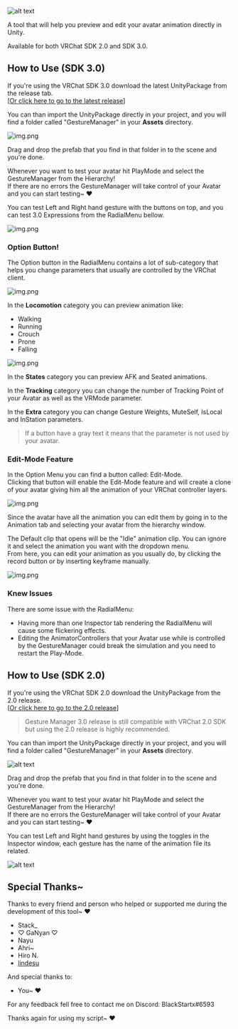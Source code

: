 ![alt text](.markdown/Logo.png)

A tool that will help you preview and edit your avatar animation directly in Unity.

Available for both VRChat SDK 2.0 and SDK 3.0.

## How to Use (SDK 3.0)
If you're using the VRChat SDK 3.0 download the latest UnityPackage from the release tab.<br>
[[Or click here to go to the latest release](https://github.com/BlackStartx/VRC-Gesture-Manager/releases/tag/v3.0)]

You can than import the UnityPackage directly in your project, 
and you will find a folder called "GestureManager" in your **Assets** directory.

![img.png](.markdown/3.0/GestureManagerFolder.png)

Drag and drop the prefab that you find in that folder in to the scene and you're done. 

Whenever you want to test your avatar hit PlayMode and select the GestureManager from the Hierarchy!
<br>
If there are no errors the GestureManager will take control of your Avatar and you can start testing~ ♥

You can test Left and Right hand gesture with the buttons on top, and you can test 3.0 Expressions from
the RadialMenu bellow.

![img.png](.markdown/3.0/TestingStart.png)

### Option Button!
The Option button in the RadialMenu contains a lot of sub-category that helps you change parameters that
usually are controlled by the VRChat client.

![img.png](.markdown/3.0/RadialOptions.png)

In the **Locomotion** category you can preview animation like: 
- Walking 
- Running
- Crouch
- Prone
- Falling

![img.png](.markdown/3.0/TestingMove.png)

In the **States** category you can preview AFK and Seated animations.

In the **Tracking** category you can change the number of Tracking Point of your Avatar as well as the 
VRMode parameter.

In the **Extra** category you can change Gesture Weights, MuteSelf, IsLocal and InStation parameters.

> If a button have a gray text it means that the parameter is not used by your avatar.

### Edit-Mode Feature
In the Option Menu you can find a button called: Edit-Mode.<br>
Clicking that button will enable the Edit-Mode feature and will create a clone of your avatar 
giving him all the animation of your VRChat controller layers.

![img.png](.markdown/3.0/EditingMode.png)

Since the avatar have all the animation you can edit them by going in to the Animation tab and selecting 
your avatar from the hierarchy window.

The Default clip that opens will be the "Idle" animation clip. You can ignore it and select the animation 
you want with the dropdown menu.<br>
From here, you can edit your animation as you usually do, by clicking the record button or by inserting keyframe manually. 

![img.png](.markdown/3.0/Editing.png)

### Knew Issues
There are some issue with the RadialMenu:
- Having more than one Inspector tab rendering the RadialMenu will cause
some flickering effects.
- Editing the AnimatorControllers that your Avatar use while is controlled by the GestureManager could 
  break the simulation and you need to restart the Play-Mode.

## How to Use (SDK 2.0)
If you're using the VRChat SDK 2.0 download the UnityPackage from the 2.0 release.<br>
[[Or click here to go to the 2.0 release](https://github.com/BlackStartx/VRC-Gesture-Manager/releases/tag/v2.0)]

> Gesture Manager 3.0 release is still compatible with VRChat 2.0 SDK but using the 2.0 release is highly recommended.

You can than import the UnityPackage directly in your project,
and you will find a folder called "GestureManager" in your **Assets** directory.

![alt text](.markdown/2.0/GestureManagerFolder.png)

Drag and drop the prefab that you find in that folder in to the scene and you're done.

Whenever you want to test your avatar hit PlayMode and select the GestureManager from the Hierarchy!
<br>
If there are no errors the GestureManager will take control of your Avatar and you can start testing~ ♥

You can test Left and Right hand gestures by using the toggles in the Inspector window, 
each gesture has the name of the animation file its related.

![alt text](.markdown/2.0/TestingStart.png)

## Special Thanks~
Thanks to every friend and person who helped or supported me during the development of this tool~ ♥

- Stack_
- ♡ GaNyan ♡
- Nayu
- Ahri~
- Hiro N.
- [lindesu](https://github.vrlabs.dev/)

And special thanks to:

- You~ ♥

For any feedback fell free to contact me on Discord: BlackStartx#6593

Thanks again for using my script~ ♥<br><br>